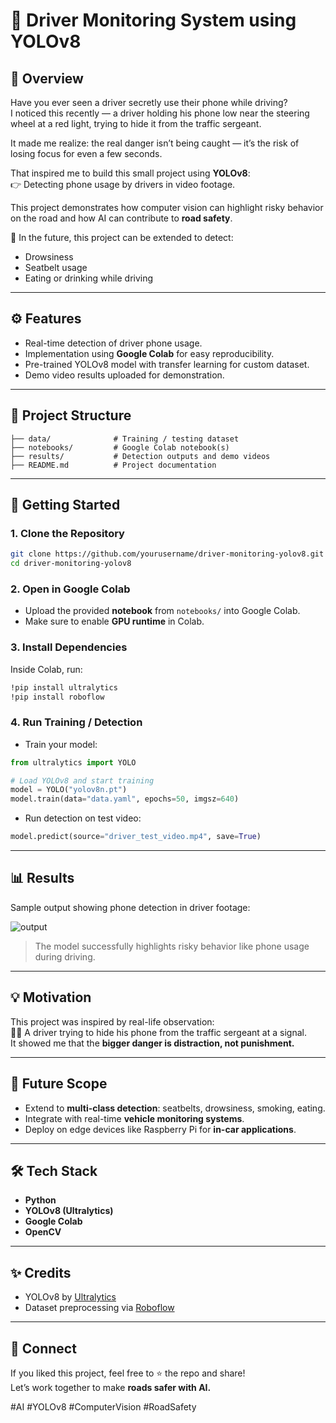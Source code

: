 # 🚗 Driver Monitoring System using YOLOv8  

## 📖 Overview  
Have you ever seen a driver secretly use their phone while driving?  
I noticed this recently — a driver holding his phone low near the steering wheel at a red light, trying to hide it from the traffic sergeant.  

It made me realize: the real danger isn’t being caught — it’s the risk of losing focus for even a few seconds.  

That inspired me to build this small project using **YOLOv8**:  
👉 Detecting phone usage by drivers in video footage.  

This project demonstrates how computer vision can highlight risky behavior on the road and how AI can contribute to **road safety**.  

🔮 In the future, this project can be extended to detect:  
- Drowsiness  
- Seatbelt usage  
- Eating or drinking while driving  

---

## ⚙️ Features  
- Real-time detection of driver phone usage.  
- Implementation using **Google Colab** for easy reproducibility.  
- Pre-trained YOLOv8 model with transfer learning for custom dataset.  
- Demo video results uploaded for demonstration.  

---

## 📂 Project Structure  
```
├── data/              # Training / testing dataset
├── notebooks/         # Google Colab notebook(s)
├── results/           # Detection outputs and demo videos
├── README.md          # Project documentation
```

---

## 🚀 Getting Started  

### 1. Clone the Repository  
```bash
git clone https://github.com/yourusername/driver-monitoring-yolov8.git
cd driver-monitoring-yolov8
```

### 2. Open in Google Colab  
- Upload the provided **notebook** from `notebooks/` into Google Colab.  
- Make sure to enable **GPU runtime** in Colab.  

### 3. Install Dependencies  
Inside Colab, run:  
```bash
!pip install ultralytics
!pip install roboflow
```

### 4. Run Training / Detection  
- Train your model:  
```python
from ultralytics import YOLO

# Load YOLOv8 and start training
model = YOLO("yolov8n.pt")  
model.train(data="data.yaml", epochs=50, imgsz=640)
```

- Run detection on test video:  
```python
model.predict(source="driver_test_video.mp4", save=True)
```

---

## 📊 Results  
Sample output showing phone detection in driver footage:  

![output](https://github.com/user-attachments/assets/7690e61e-db77-44e8-819d-bc2ab8b01c6e)


> The model successfully highlights risky behavior like phone usage during driving.  

---

## 💡 Motivation  
This project was inspired by real-life observation:  
📱🚦 A driver trying to hide his phone from the traffic sergeant at a signal.  
It showed me that the **bigger danger is distraction, not punishment.**  

---

## 🔮 Future Scope  
- Extend to **multi-class detection**: seatbelts, drowsiness, smoking, eating.  
- Integrate with real-time **vehicle monitoring systems**.  
- Deploy on edge devices like Raspberry Pi for **in-car applications**.  

---



## 🛠️ Tech Stack  
- **Python**  
- **YOLOv8 (Ultralytics)**  
- **Google Colab**  
- **OpenCV**  

---

## ✨ Credits  
- YOLOv8 by [Ultralytics](https://github.com/ultralytics/ultralytics)  
- Dataset preprocessing via [Roboflow](https://roboflow.com/)  

---

## 📢 Connect  
If you liked this project, feel free to ⭐ the repo and share!  
Let’s work together to make **roads safer with AI.**  

#AI #YOLOv8 #ComputerVision #RoadSafety  
